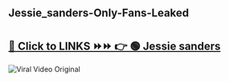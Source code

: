 
 ## Jessie_sanders-Only-Fans-Leaked

# <h2><a href="https://clipsfans.com/Jessie_sanders&ref=git">🔗 Click to LINKS ⏩⏩ 👉 🟢 Jessie sanders </a></h2>

<a href="https://clipsfans.com/Jessie_sanders&ref=git" rel="nofollow" data-target="animated-image.originalLink"><img src="https://i.ibb.co.com/xMMVF88/686577567.gif" alt="Viral Video Original" style="max-width: 100%; display: inline-block;" data-target="animated-image.originalImage"></a>
